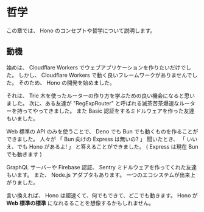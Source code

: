 # 哲学

この章では、 Hono のコンセプトや哲学について説明します。

## 動機

始めは、 Cloudflare Workers でウェブアプリケーションを作りたいだけでした。
しかし、 Cloudflare Workers で動く良いフレームワークがありませんでした。
そのため、 Hono の開発を始めました。

それは、 Trie 木を使ったルーターの作り方を学ぶための良い機会になると思いました。
次に、ある友達が "RegExpRouter" と呼ばれる滅茶苦茶爆速なルーターを持ってやってきました。
また Basic 認証をするミドルウェアを作った友達もいました。

Web 標準の API のみを使うことで、 Deno でも Bun でも動くものを作ることができました。 人々が 「 Bun 向けの Express は無いの? 」 聞いたとき、 「 いいえ、でも Hono があるよ! 」 と答えることができました。
( Express は現在 Bun でも動きます )

GraphQL サーバーや Firebase 認証、 Sentry ミドルウェアを作ってくれた友達もいます。
また、 Node.js アダプタもあります。
一つのエコシステムが出来上がりました。

言い換えれば、 Hono は超速くて、何でもできて、どこでも動きます。
Hono が **Web 標準の標準** になれるることを想像するかもしれません。
